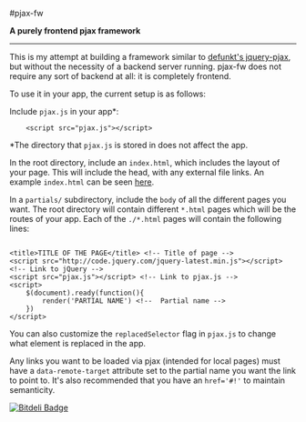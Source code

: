 #pjax-fw

**A purely frontend pjax framework**

---

This is my attempt at building a framework similar to [defunkt's jquery-pjax](https://github.com/defunkt/jquery-pjax), but without the necessity of a backend server running. pjax-fw does not require any sort of backend at all: it is completely frontend.

To use it in your app, the current setup is as follows:

Include `pjax.js` in your app\*:

```
	<script src="pjax.js"></script>
```

\*The directory that `pjax.js` is stored in does not affect the app.

In the root directory, include an `index.html`, which includes the layout of your page. This will include the head, with any external file links. An example `index.html` can be seen [here](https://github.com/JoahG/pjax-fw/blob/gh-pages/index.html).

In a `partials/` subdirectory, include the `body` of all the different pages you want. The root directory will contain different `*.html` pages which will be the routes of your app. Each of the `./*.html` pages will contain the following lines:

```

<title>TITLE OF THE PAGE</title> <!-- Title of page -->
<script src="http://code.jquery.com/jquery-latest.min.js"></script> <!-- Link to jQuery -->
<script src="pjax.js"></script> <!-- Link to pjax.js -->
<script>
	$(document).ready(function(){
		render('PARTIAL NAME') <!--  Partial name -->
	})
</script>

```

You can also customize the `replacedSelector` flag in `pjax.js` to change what element is replaced in the app.

Any links you want to be loaded via pjax (intended for local pages) must have a `data-remote-target` attribute set to the partial name you want the link to point to. It's also recommended that you have an `href='#!'` to maintain semanticity.

[![Bitdeli Badge](https://d2weczhvl823v0.cloudfront.net/JoahG/pjax-fw/trend.png)](https://bitdeli.com/free "Bitdeli Badge")
